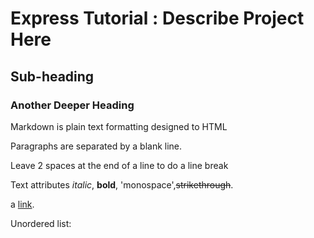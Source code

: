 Express Tutorial : Describe Project Here
==================

Sub-heading
------------------

### Another Deeper Heading

Markdown is plain text formatting designed to HTML

Paragraphs are separated by a blank line.

Leave 2 spaces at the end of a line to do a line break 

Text attributes *italic*, **bold**,
'monospace',~~strikethrough~~.

a [link](http://example.com).

Unordered list:
